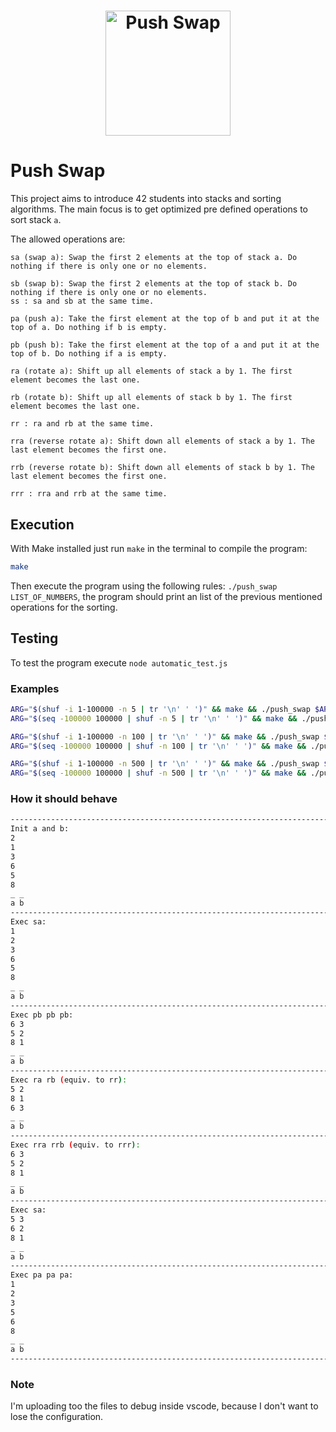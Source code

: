 <h1 align="center">
    <img alt="Push Swap" src="https://game.42sp.org.br/static/assets/achievements/push_swape.png" width="200px" />
</h1>

# Push Swap

This project aims to introduce 42 students into stacks and sorting algorithms. The main focus is to get optimized pre defined operations to sort stack `a`.

The allowed operations are:

```
sa (swap a): Swap the first 2 elements at the top of stack a. Do nothing if there is only one or no elements.

sb (swap b): Swap the first 2 elements at the top of stack b. Do nothing if there is only one or no elements.
ss : sa and sb at the same time.

pa (push a): Take the first element at the top of b and put it at the top of a. Do nothing if b is empty.

pb (push b): Take the first element at the top of a and put it at the top of b. Do nothing if a is empty.

ra (rotate a): Shift up all elements of stack a by 1. The first element becomes the last one.

rb (rotate b): Shift up all elements of stack b by 1. The first element becomes the last one.

rr : ra and rb at the same time.

rra (reverse rotate a): Shift down all elements of stack a by 1. The last element becomes the first one.

rrb (reverse rotate b): Shift down all elements of stack b by 1. The last element becomes the first one.

rrr : rra and rrb at the same time.
```

## Execution

With Make installed just run `make` in the terminal to compile the program:
```bash
make
```

Then execute the program using the following rules:
`./push_swap LIST_OF_NUMBERS`, the program should print an list of the previous mentioned operations for the sorting.

## Testing
To test the program execute `node automatic_test.js`

### Examples

```bash
ARG="$(shuf -i 1-100000 -n 5 | tr '\n' ' ')" && make && ./push_swap $ARG
ARG="$(seq -100000 100000 | shuf -n 5 | tr '\n' ' ')" && make && ./push_swap $ARG # Includes in the list negative numbers
```
```bash
ARG="$(shuf -i 1-100000 -n 100 | tr '\n' ' ')" && make && ./push_swap $ARG
ARG="$(seq -100000 100000 | shuf -n 100 | tr '\n' ' ')" && make && ./push_swap $ARG # Includes in the list negative numbers
```
```bash
ARG="$(shuf -i 1-100000 -n 500 | tr '\n' ' ')" && make && ./push_swap $ARG
ARG="$(seq -100000 100000 | shuf -n 500 | tr '\n' ' ')" && make && ./push_swap $ARG # Includes in the list negative numbers
```


### How it should behave
```bash
----------------------------------------------------------------------------------------------------------
Init a and b:
2
1
3
6
5
8
_ _
a b
----------------------------------------------------------------------------------------------------------
Exec sa:
1
2
3
6
5
8
_ _
a b
----------------------------------------------------------------------------------------------------------
Exec pb pb pb:
6 3
5 2
8 1
_ _
a b
----------------------------------------------------------------------------------------------------------
Exec ra rb (equiv. to rr):
5 2
8 1
6 3
_ _
a b
----------------------------------------------------------------------------------------------------------
Exec rra rrb (equiv. to rrr):
6 3
5 2
8 1
_ _
a b
----------------------------------------------------------------------------------------------------------
Exec sa:
5 3
6 2
8 1
_ _
a b
----------------------------------------------------------------------------------------------------------
Exec pa pa pa:
1
2
3
5
6
8
_ _
a b
----------------------------------------------------------------------------------------------------------
```

### Note

I'm uploading too the files to debug inside vscode, because I don't want to lose the configuration.

